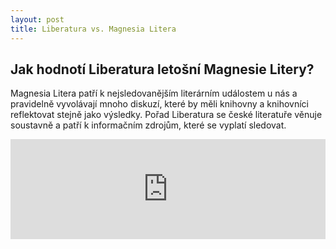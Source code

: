 ```yaml
---
layout: post
title: Liberatura vs. Magnesia Litera
---
```


## Jak hodnotí Liberatura letošní Magnesie Litery?

Magnesia Litera patří k nejsledovanějším literárním událostem u nás a pravidelně vyvolávají mnoho diskuzí, které by měli knihovny a knihovníci reflektovat stejně jako výsledky. Pořad Liberatura se české literatuře věnuje soustavně a patří k informačním zdrojům, které se vyplatí sledovat.

<iframe src="http://prehravac.rozhlas.cz/audio/3603589/embedded/dark" scrolling="no" style="border:none;height:160px;width:100%;overflow:hidden"></iframe>

